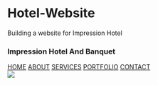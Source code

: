 # Hotel-Website
Building a website for Impression Hotel 
<!DOCTYPE html>
<html>
<head>
	<title>Impression Hotel and Banquet</title>
	<meta charset="utf-8">
	<meta name="viewport" content="width=device-width, initaial-scale=1.0">
	<link rel="stylesheet" type="text/css" href="web.css">
</head>
<body>
	<nav>
		<div class="logo">
			<h3>Impression Hotel And Banquet</h3>
		</div>
		<div class="menu">
		 <a href="" class="active" target="_blank">HOME</a></li>
		<a href="">ABOUT</a></li>
		<a href="">SERVICES</a></li>
		<a href="">PORTFOLIO</a></li>
		<a href="">CONTACT</a></li>
	</div>
	</nav>
	<div class="image">
		<img src="image/img one.jpg">
	</div>

</body>
</html>
